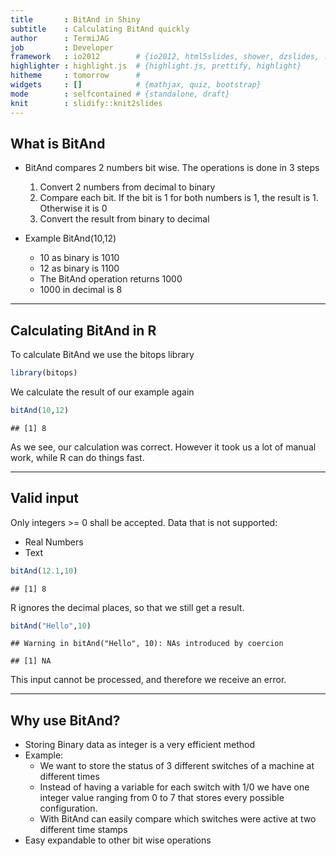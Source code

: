 ```yaml
---
title       : BitAnd in Shiny
subtitle    : Calculating BitAnd quickly
author      : TermiJAG
job         : Developer
framework   : io2012        # {io2012, html5slides, shower, dzslides, ...}
highlighter : highlight.js  # {highlight.js, prettify, highlight}
hitheme     : tomorrow      # 
widgets     : []            # {mathjax, quiz, bootstrap}
mode        : selfcontained # {standalone, draft}
knit        : slidify::knit2slides
---
```



## What is BitAnd

- BitAnd compares 2 numbers bit wise. The operations is done in 3 steps
  1. Convert 2 numbers from decimal to binary
  2. Compare each bit. If the bit is 1 for both numbers is 1, the result is 1. Otherwise it is 0
  3. Convert the result from binary to decimal
  
- Example BitAnd(10,12)
  - 10 as binary is 1010
  - 12 as binary is 1100
  - The BitAnd operation returns 1000
  - 1000 in decimal is 8

---

## Calculating BitAnd in R
To calculate BitAnd we use the bitops library

```r
library(bitops)
```
We calculate the result of our example again

```r
bitAnd(10,12)
```

```
## [1] 8
```
As we see, our calculation was correct. However it took us a lot of manual work, while R can do things fast.

---

## Valid input
Only integers >= 0 shall be accepted. Data that is not supported:
 - Real Numbers
 - Text

```r
bitAnd(12.1,10)
```

```
## [1] 8
```
R ignores the decimal places, so that we still get a result.

```r
bitAnd("Hello",10)
```

```
## Warning in bitAnd("Hello", 10): NAs introduced by coercion
```

```
## [1] NA
```
This input cannot be processed, and therefore we receive an error.

---

## Why use BitAnd?

- Storing Binary data as integer is a very efficient method
- Example: 
  - We want to store the status of 3 different switches of a machine at different times
  - Instead of having a variable for each switch with 1/0 we have one integer value ranging from 0 to 7 that stores every possible configuration.
  - With BitAnd can easily compare which switches were active at two different time stamps
- Easy expandable to other bit wise operations
